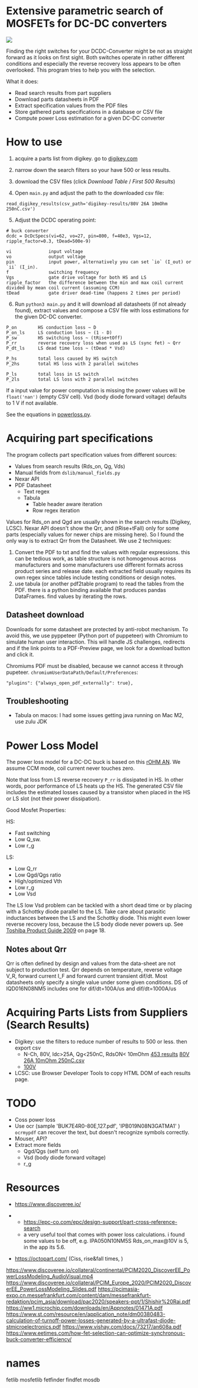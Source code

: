 # Extensive parametric search of MOSFETs for DC-DC converters

![](spreadsheet.png)

Finding the right switches for your DCDC-Converter might be not as straight forward as it looks on first sight.
Both switches operate in rather different conditions and especially the reverse recovery loss appears to be often
overlooked. This program tries to help you with the selection.

What it does:

- Read search results from part suppliers
- Download parts datasheets in PDF
- Extract specification values from the PDF files
- Store gathered parts specifications in a database or CSV file
- Compute power Loss estimation for a given DC-DC converter

# How to use

1. acquire a parts list from digikey. go
   to [digikey.com](https://www.digikey.de/en/products/filter/transistors/fets-mosfets/single-fets-mosfets/278)
2. narrow down the search filters so your have 500 or less results.
3. download the CSV files (click *Download Table* / *First 500 Results*)

4. Open `main.py` and adjust the path to the downloaded csv file:

```
read_digikey_results(csv_path='digikey-results/80V 26A 10mOhm 250nC.csv')
```

5. Adjust the DCDC operating point:

```
# buck converter
dcdc = DcDcSpecs(vi=62, vo=27, pin=800, f=40e3, Vgs=12, ripple_factor=0.3, tDead=500e-9)
```

```
vi              input voltage
vo              output voltage
pin             input power, alternatively you can set `io` (I_out) or `ii` (I_in).
f               switching frequency
Vgs             gate drive voltage for both HS and LS
ripple_factor   the difference between the min and max coil current divided by mean coil current (assuming CCM)
tDead           gate driver dead-time (happens 2 times per period)
```

6. Run `python3 main.py` and it will download all datasheets (if not already found), extract values and compose a CSV
   file with loss estimations for the given DC-DC converter.

```
P_on        HS conduction loss ~ D
P_on_ls     LS conduction loss ~ (1 - D)
P_sw        HS switching loss ~ (tRise+tOff)
P_rr        reverse recovery loss when used as LS (sync fet) ~ Qrr
P_dt_ls     LS dead time loss ~ (tDead * Vsd)
```

```
P_hs        total loss caused by HS switch
P_2hs       total HS loss with 2 parallel switches

P_ls        total loss in LS switch
P_2ls       total LS loss with 2 parallel switches
```

If a input value for power computation is missing the power values will be `float('nan')` (empty CSV cell).
Vsd (body diode forward voltage) defaults to 1 V if not available.

See the equations in [powerloss.py](dslib/powerloss.py).

# Acquiring part specifications

The program collects part specification values from different sources:

- Values from search results (Rds_on, Qg, Vds)
- Manual fields from `dslib/manual_fields.py`
- Nexar API
- PDF Datasheet
    - Text regex
    - Tabula
        - Table header aware iteration
        - Row regex iteration

Values for Rds_on and Qgd are usually shown in the search results (Digikey, LCSC).
Nexar API doesn't show the Qrr, and (tRise+tFall) only for some parts (especially values for newer chips are missing
here).
So I found the only way is to extract Qrr from the Datasheet.
We use 2 techniques:

1. Convert the PDF to txt and find the values with regular expressions. this can be tedious work, as table structure is
   not homogenous across manufacturers and some manufacturers use different formats across product series and release
   date. each extracted field usually requires its own regex since tables include testing conditions or design notes.
2. use tabula (or another pdf2table program) to read the tables from the PDF. there is a python binding available that
   produces pandas DataFrames. find values by iterating the rows.

## Datasheet download

Downloads for some datasheet are protected by anti-robot mechanism.
To avoid this, we use pyppeteer (Python port of puppeteer) with Chromium to simulate human user interaction.
This will handle JS challenges, redirects and if the link points to a PDF-Preview page, we look for a download button
and
click it.

Chromiums PDF must be disabled, because we cannot access it through pupeteer.
`chromiumUserDataPath/Default/Preferences`:

```
"plugins": {"always_open_pdf_externally": true},
```

## Troubleshooting

- Tabula on macos: I had some issues getting java running on Mac M2, use zulu JDK

# Power Loss Model

The power loss model for a DC-DC buck is based on
this [rOHM AN](https://fscdn.rohm.com/en/products/databook/applinote/ic/power/switching_regulator/power_loss_appli-e.pdf).
We assume CCM mode, coil current never touches
zero.

Note that loss from LS reverse recovery `P_rr` is dissipated in HS.
In other words, poor performance of LS heats up the HS.
The generated CSV file includes the estimated losses caused by a transistor when placed in the HS or LS slot (not their
power dissipation).

Good Mosfet Properties:

HS:

* Fast switching
* Low Q_sw.
* Low r_g

LS:

* Low Q_rr
* Low Qgd/Qgs ratio
* High/optimized Vth
* Low r_g
* Low Vsd

The LS low Vsd problem can be tackled with a short dead time or by placing with a Schottky diode parallel to the LS.
Take
care about parasitic inductances between the LS and the Schottky diode. This might even lower reverse recovery loss,
because the LS body diode never powers up.
See [Toshiba Product Guide 2009](https://www.mouser.com/datasheet/2/408/toshiba%20america%20electronic%20components,%20inc._bce008-1209380.pdf#page=18)
on page 18.

## Notes about Qrr

Qrr is often defined by design and values from the data-sheet are not subject to production test.
Qrr depends on temperature, reverse voltage V_R, forward current I_F and forward current transient dif/dt.
Most datasheets only specify a single value under some given conditions.
DS of IQD016N08NM5 includes one for dif/dt=100A/us and dif/dt=1000A/us

# Acquiring Parts Lists from Suppliers (Search Results)

* Digikey: use the filters to reduce number of results to 500 or less. then export csv
    * N-Ch, 80V, Idc>25A, Qg<250nC, RdsON<
      10mOhm [453 results](https://www.digikey.de/de/products/filter/transistoren/fets-mosfets/einzelne-fets-mosfets/278?s=N4IgjCBcoGwAwyqAxlAZgQwDYGcCmANCAPZQDaIAzAOwAcAnIyALpEAOALlCAMocBOASwB2AcxABfIgCYEtJCE7cAqsMEcA8mgCyeDDgCu-PCCIHuANVMgAtiO6041mxgAe3MHCdSQ06TGkFJUgQAGFiAzYsPAATVXUtXX0jEzNuYVDnN25pAFZvCQkgA) [80V 26A 10mOhm 250nC.csv](digikey-results/80V%2026A%2010mOhm%20250nC.csv)
    * [100V](https://www.digikey.de/en/products/filter/transistoren/fets-mosfets/einzelne-fets-mosfets/278?s=N4IgjCBcoGwAwyqAxlAZgQwDYGcCmANCAPZQDaIAzAOwAcAnIyALpEAOALlCAMocBOASwB2AcxABfIvFpIQqSJlyES5EACY4YMAFY4IImBja4lAyGoAWWnTNFqO%2BnB3VzdWpR13wx7a%2BmWRoHmuvS0YN5GlLqyRJb0MInelpZ6cP4gMIEwOurmWUaOITDRtPqGxrSWeRWa6jU%2BXuoQFU06blmaiHEJiRkFOS2NlJSW5npg8eUgljnqKR206iXFXpaROaPtFTSz5kuW1HD0%2BQkIDVFOsRYwYdRDiQfXRtSUK0R6KWAN99TUWW4wE5jG4EpRaNsQHpPFZiq86OZrOojkMwB40uMwHBnCd7NZ-pCrDYIfsgTpdG58bcQui4Nd7qk3jTPJpmbkxnFKMd6JDZiNrDSIuEaTBmriZvRwZQGuF6PDEalsd0oVp4kMHE4dBzwLRRdKafFhXE-oFvLLXsleokFWlIQN4vlsnp8m9lkMUjpbj8wVUabLpmjHmbsaZxYG5c8nMjCVTlTAqjAEfYPGBqD8tdUMp91EtEXNDoDNZCgXAc5DoS4MkDU9bDPRU7C6w27WdnXX0jpi04-mHJUt6bcbOKkUdvLZU2OS6LxqqPCE%2B5RhzYrNqgeouZF6PMmUQytjLAGt9ZLVkbPPT%2BqG9OPlYwr2svX5153uAwqLtRNrNc9KLaxYp%2BWs69rq0TzowJJxPmkaMAkYHpNqDhTMqRIeOKmiTAg5jNOs9Dathi5ZrOeGTAeDTWHSSYWF%2BbYgOaCz2FeyRzDRzRZFyWG6F4Dwweo4rmuCM6TLmRDND2yqsRGlI2EU0gMtSHymDEHHAtq1RLOuHEeM0WF1IubjLCyOmlvRGhitUOlAqkUn-BkI6lhZPLusuaZuFq3Z5rkXg6dKkqOkEkL1OoehofMmbeZUOkuF5IlBQ4GT-Hcqk6GUyw6Si4nIloGT1HMDTria3j5Q4Qx0UMRXRRoNCIVhBF0jVUbTPMCD6iJB4lAFB5Klh2SYbuQJWIV2RYt1WJyt18wUq1bwuN101oSkNh4QtwkaLMpaNWt2mtU01zzPGLWre14mHPAhWer4WHnWil2JKyInJfyl10L5924bhpJyjuGjwLk7rJQkeXGIE2r2oDyIMFhorUE4kPIo%2BIklND2VZHou1ZKYPyDp6kO-YD5EBYkuh4a8F0iST11k28QJYWmLiFVYKM014Llk8zxOis4NPxqmNN0FqvMQrtfwQmhwvwDTi3E5KwQiXuX3%2BuxsvnBk4R8rtNgIGVGvXjMy4zbLqt5QwWgBcbRhYQwnqFU4ER4fWaLDslryNVu2LW9Ek0aJKjxYYwTu%2BzyMMiX78NUPudVEFyxwCZHWiTEMXKBg0XJBcNselMnpgeNqG7ouYXLrDHYfWOb0gQti%2BTl%2BK8bktMNfaPkRzJT8IbePa0xHPACHfHA3fQ%2BqmgyRYaYvrcjA0G4VQ0e4xygqm6oJN8oLhCrNBlPsa%2Br%2B4G-Pfsnz9GcAq7vAkz7Cj1xOKYcZytDkJOIEGTAvUfklOKVxnkQ9Zcm-uj-OY9Ymn-pZBouEMz-zcnfZKRoQAJFmFWEMQUQgIOVFiOkRdUGMAQo4dSSDbaRC0AwMMzg-goOIX8JBHNnjNVDlieM69DAIFoNArERwmD2FyFYYsWIXDXAGAdEwEJVzaHjiEbQqQhGTBBPYUcoFDB%2BEVuAEiCixHrCrEo3h2QRiiOPKiXQrpRHhDTrrE0KC0QeEiKRLa4BLFVlIrI6xpYDqpBsBpXcvdDhhkCKEREy54whECLkCxdRUSpF0HGTRq5Uh-GLIcBmL9PD%2BPCC%2BaGuoXoWGWPKQwegXDTFlIcZ4XhRiREKVZBiUUAxak1jOGEw54y8WLJ6CEDxNG8ITNDREowljIQyV9IwilVJWhlJIz2RgsQ81qBuYoyJS60SxLMVcWQDx8WGauJYtCaTNAjsYqwB94BSJmFYOoL8CwBCCCDFIj1WAgE4NwPgQgxCSGkEvaA8h0DYHwEQUgkAKCFwQOKXIPJvyqneh8XiL4AWvHGLxRsFgwRbihUFD8lTyyVO-FqZ%2BHx0VjhTDCj0Rxpjor-ASPZHkDKuWBEMKKPJl63AJdzLMkp9ZQm9pS725ZvbfklCzXW0zJzAl4Swuu2QIKZBYXaFhcYWHVybnOJ5dJxSITUqcLc8L7B1IBNIHMiC4iKlcZkHMCjRR501R4ZUqQvC9X1ZMC48YDzPFtUYowVRqYVCqPMYobrbJLHuOmFSbgqZ6u%2BOSSiQa0SRFThDNxKQg7gFTqq2ZuEP6xvJNSwwywqhVnTTRb4NcUFZueOm8W0hcLQwaCUKGHcSzcu%2BILMMZYaH1oLbqCuabm2rijmwzI8AAEhETukXtccAyJwiAO74FxE7up1XzZUtde5DrRJ2F%2Bupe2BjHF%2BSN4BSiQsMFu9taI-47v3c8UoK0lh0j1TZHkKCRiBJtMZXtnhlE3vlu41Nm7PDrAfVqfo2Rt3pMTCZW2twqyjHxb2w4lrbZHBAxBsMoHHXwdRG8Ok17u1IeMPZHdGHIhU1nlhkwHTuTtscMiXtFpx0Wnba8A8ZHRhUdGOEl47bbjkiwqWeYAV2OsZElxvKXHOM5T4zlPC7G-xlGjeJdj9w2P1EonUOGMmtUhHuDyC4Kmi3gHU6idTKD1MaJeGp-qhmUzKajtpqOq5nZL0MFZyzidyyoJlppxOzxnZ3Wc%2Bx0zpZdMHlKTcNMDobMHgqqmYLYYrAICrBFv9qZoS6c%2BNpz4xYHDOADCl-mNmobJaNQhfEb6ay8RlJoNZynRT5f%2BFHUrXJ4uC2UxaKL1HtPUcAtUfZhw1xqdeIumzXXXNdfC9nSIthcjKfRJZ9EUX0R9cYLpr%2Bln6x7Bswt8L9Zs39w0w4H6Y4x6ewSvWMMe5fSGEOygvcMa0TYnjRd7kNItBaH0rqJht3uHPcg2ULEzx3uOpSQkmKZRRg6XE3hHMzg8og4qvUMo3XMjCrHOkPcgOcSI405D84yPu7djKiDvxf2-lsa8GEfHB4yrOFIkT0w5PpVauyqTz2XRviFU1vY%2BnE8eNA0aprJz9PP1s8mDT4wLFNbcY0ELxnAu4z3FyMhKcaFGH7K6I9tj8ZpNs5sGL6SSubCSeV7tRh7TVf0IlHQEdBvLzdkZylmnKXZfFUkw4Kxmh7ecftzTqovc2NusZ26zjVQAc8d95J33ruUh8aqItkXYfg9Hwj4qD3qQ%2BOSiLpoaWbcYJJuT4ZHjjLGeMvEmMhwHEsrxUCAwPPBC0JjJjZsoEhUxW147BX9IOtNn-DL-8XaLCC8iW4afbv8cFXck5uw%2BIfuNBiN%2Bwc74nb5hMN4t1JhSevzmVakw6HM-dRlS-C%2BD0WhjpMMTPPmwm%2BmEwv%2B2qQskWaoobKlyXU4lb-cviMbgKD%2BPyObyg-5CdCFHrkkY1aIsw7oio4ylUki2UABOOoBhwH%2BfOhU0QjkNUZIeE8BQ8v%2BcoMBcoyB-U9%2B64OQNU64hu64BBcBUcH%2BUc4BUcu0IwccNUicJBqo%2Bk1WVBLmtBpYN%2BLIyBLIzBXEtBTQvBJk64bUH%2BB4MKghTeNUIhaEdG%2BulU0acB0ayB0aVBio-%2BT%2Bf00kqhn0EhmBbgCAjSkMtw8uiQcoDwaY4QhUxhK0ywg41wCseElhw4Km7m1hjAgMY8Y4yI8wbhjAyMY8aMY8CqEQEQgM%2BK4kiY2I2U5IH2l0wiZUURdO8RtSSwaSqcnokRv8Z0v8w4wBZ0myaEv0Dc90zQveGgBR%2BRQUOYl0FR5RPBRRXgAUnkX0FRWocRiKZ0384kFq0%2BXEQ%2BpRHsjUXEhRfR2g7R2g%2BR0QzhXEzOUxeEUxnR0QrO-4CxcREBl0bw6ez4T290bwY02xRweUqK%2BRSy-QZhc%2B90gQ-a5xBG5x5El0C0DRC0M6jmZ0Shdx0Sbx5Caqt8DxwsmI%2B4sx%2BSRscyuSei0COYcyaE4Qzgps3C2UUJL44JCAeE8JMJCA4k8JWYjmqJohUJcmuJkJH26JH2yMDAIB6aW4gMko2q30ieFhieaMieaEtwowZUzJfmyw0sDJOQXJGqNJiQgEdAkBmUWgZaZhCihcAKNM2Ik6VEDsosSJ9MehAUncKOncRwUpiYeUap5yTqjUap4kap8p3MGpVhncIq0ydIxMo0Wpo0H4vc1hUpPIbcYpZU9wNAY4BEZJvwppqY6e3pQsqYVevwKRaYdIypyeWpGevs5qu0oCzecZAUoCKuXsUSdsUS2USZaEoCYJ2ZGZqQocvE%2BZ1sa0Lsa01croXemQFZWsywTKWqJhFs0KZo8wzsjZYQRsvEy6PQiQ4e9Z8afZpsBqyJ0oWxGgWkMaswHCpsPkhU45050KFs1BjU6INEBwrwRsnga%2BK56Jm5cJm5CqnpO5%2BhssbUWsbUcJIhZ58OFsdqy5dqV5sqY5Syd5YyN56yJ5LCN5gBX5CJYeQpkeRsKQf6OYQFhI2CpGJ5fws5%2BSd5dARsP4cJeg3KZY8EFsSFyE66-QxIwF5cnxY5SFthJYWiaqs%2BkJFqWsFqiF38aFHsNFJu%2BF0QyoXIgSkIzFBB%2BcoO2MscUuyQKmFMYcUudoVgYiHFHCmcHCGQbFlEbFhubFMaclYwVyNykAvAAgIg4gUgr4EMLyCgSgHyqg3yGg5g0wilmlCucgul7yKgXyFAqCAABAAGosDsBcAqUACqwgggHAAA8mgAALJ4AYA4AACu-AeAjypk04LyylIAAAwsQMFWwFgHgAACYeVeW%2BUBVBWhXhVEDBXcDCCxXmAAC2GAAAHtwEFPoBIJpYgC8oICldwAALSvkuXcDmAcAACebA4VKlQVqANVQAA)
* LCSC: use Browser Developer Tools to copy HTML DOM of each results page.

# TODO

* Coss power loss
* Use ocr (sample 'BUK7E4R0-80E,127.pdf', 'IPB019N08N3GATMA1' ) `ocrmypdf` can recover the text, but doesn't recognize
  symbols
  correctly.
* Mouser, API?
* Extract more fields
    * Qgd/Qgs (self turn on)
    * Vsd (body diode forward voltage)
    * r_g

# Resources

* https://www.discoveree.io/
*
    * https://epc-co.com/epc/design-support/part-cross-reference-search
    * a very useful tool that comes with power loss calculations. i found some values to be off, e.g. IPA050N10NM5S
      Rds_on_max@10V is 5, in the app its 5.6.

* https://octopart.com/ (Ciss, rise&fall times, )

https://www.discoveree.io/collateral/continental/PCIM2020_DiscoverEE_PowerLossModeling_AudioVisual.mp4
https://www.discoveree.io/collateral/PCIM_Europe_2020/PCIM2020_DiscoverEE_PowerLossModeling_Slides.pdf
https://pcimasia-expo.cn.messefrankfurt.com/content/dam/messefrankfurt-redaktion/pcim_asia/download/pac2020/speakers-ppt/1/Shishir%20Rai.pdf
https://ww1.microchip.com/downloads/en/Appnotes/01471A.pdf
https://www.st.com/resource/en/application_note/dm00380483-calculation-of-turnoff-power-losses-generated-by-a-ultrafast-diode-stmicroelectronics.pdf
https://www.vishay.com/docs/73217/an608a.pdf
https://www.eetimes.com/how-fet-selection-can-optimize-synchronous-buck-converter-efficiency/

# names

fetlib
mosfetlib
fetfinder
findfet
mosdb